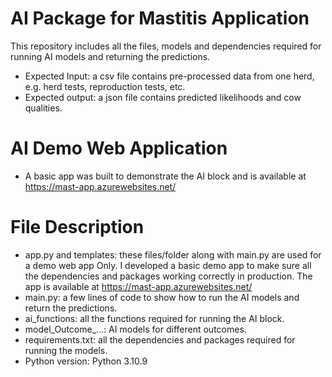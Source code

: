 # AI Package for Mastitis Application
This repository includes all the files, models and dependencies required for running AI models and returning the predictions.
- Expected Input: a csv file contains pre-processed data from one herd, e.g. herd tests, reproduction tests, etc.
- Expected output: a json file contains predicted likelihoods and cow qualities.

# AI Demo Web Application
- A basic app was built to demonstrate the AI block and is available at https://mast-app.azurewebsites.net/

# File Description
- app.py and templates: these files/folder along with main.py are used for a demo web app Only. I developed a basic demo app to make sure all the dependencies and packages working correctly in production. The app is available at https://mast-app.azurewebsites.net/
- main.py: a few lines of code to show how to run the AI models and return the predictions.
- ai_functions: all the functions required for running the AI block.
- model_Outcome_...: AI models for different outcomes.
- requirements.txt: all the dependencies and packages required for running the models.
- Python version: Python 3.10.9
